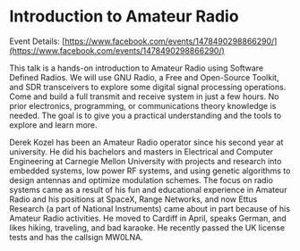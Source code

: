 
# Introduction to Amateur Radio

Event Details: [https://www.facebook.com/events/1478490298866290/](https://www.facebook.com/events/1478490298866290/)

This talk is a hands-on introduction to Amateur Radio using Software Defined Radios. We will use GNU Radio, a Free and Open-Source Toolkit, and SDR transceivers to explore some digital signal processing operations. Come and build a full transmit and receive system in just a few hours. No prior electronics, programming, or communications theory knowledge is needed. The goal is to give you a practical understanding and the tools to explore and learn more.

Derek Kozel has been an Amateur Radio operator since his second year at university. He did his bachelors and masters in Electrical and Computer Engineering at Carnegie Mellon University with projects and research into embedded systems, low power RF systems, and using genetic algorithms to design antennas and optimize modulation schemes. The focus on radio systems came as a result of his fun and educational experience in Amateur Radio and his positions at SpaceX, Range Networks, and now Ettus Research (a part of National Instruments) came about in part because of his Amateur Radio activities. He moved to Cardiff in April, speaks German, and likes hiking, traveling, and bad karaoke. He recently passed the UK license tests and has the callsign MW0LNA.
